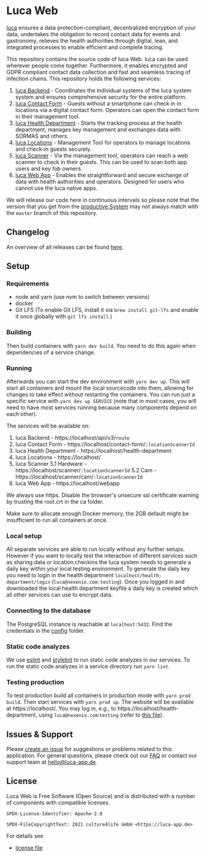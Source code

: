 # Luca Web

[luca](https://luca-app.de) ensures a data protection-compliant, decentralized
encryption of your data, undertakes the obligation to record contact data for
events and gastronomy, relieves the health authorities through digital, lean,
and integrated processes to enable efficient and complete tracing.

This repository contains the source code of luca Web. luca can be used wherever people come together. Furthermore, it enables encrypted and GDPR compliant contact data collection and fast and seamless tracing of infection chains. This repository holds the following services:

1. [luca Backend](services/backend/README.md) - Coordinates the individual systems of the luca system system and ensures comprehensive security for the entire platform.
2. [luca Contact Form](services/contact-form/README.md) - Guests without a smartphone can check in in locations via a digital contact form. Operators can open the contact form in their management tool.
3. [luca Health Department](services/health-department/README.md) - Starts the tracking process at the health department, manages key management and exchanges data with SORMAS and others.
4. [luca Locations](services/locations/README.md) - Management Tool for operators to manage locations and check-in guests securely.
5. [luca Scanner](services/scanner/README.md) - Via the management tool, operators can reach a web scanner to check in their guests. This can be used to scan both app users and key fob owners.
6. [luca Web App](services/webapp/README.md) - Enables the straightforward and secure exchange of data with health authorities and operators. Designed for users who cannot use the luca native apps.

We will release our code here in continuous intervals so please note that the version that you get from the [productive System](https://app.luca-app.de) may not always match with the `master` branch of this repository.

## Changelog

An overview of all releases can be found
[here](https://gitlab.com/lucaapp/web/-/blob/master/CHANGELOG.md).

## Setup

### Requirements

- node and yarn (use nvm to switch between versions)
- docker
- Git LFS (To enable Git LFS, install it via `brew install git-lfs` and enable it once globally with `git lfs install`.)

### Building

Then build containers with `yarn dev build`. You need to do this again when dependencies of a service change.

### Running

Afterwards you can start the dev environment with `yarn dev up`. This will start all containers and mount the local sourcecode into them, allowing for changes to take effect without restarting the containers.
You can run just a specific service with `yarn dev up SERVICE` (note that in most cases, you will need to have most services running because many components depend on each other).

The services will be available on:

1. luca Backend - https://localhost/api/v3/`route`
2. luca Contact Form - https://localhost/contact-form/`:locationScannerId`
3. luca Health Department - https://localhost/health-department
4. luca Locations - https://localhost/
5. luca Scanner
   5.1 Hardware - https://localhost/scanner/`:locationScannerId`
   5.2 Cam - https://localhost/scanner/cam/`:locationScannerId`
6. luca Web App - https://localhost/webapp

We always use https. Disable the browser's unsecure ssl certificate warning by trusting the root.crt in the ca folder.

Make sure to allocate enough Docker memory, the 2GB default might be insufficient to run all containers at once.

### Local setup

All separate services are able to run locally without any further setups. However if you want to locally test the interaction of different services such as sharing data or location checkins the luca system needs to generate a daily key within your local testing environment. To generate the daily key you need to login in the health department `localhost/health-department/login` (`luca@nexenio.com:testing`). Once you logged in and downloaded the local health department keyfile a daily key is created which all other services can use to encrypt data.

### Connecting to the database

The PostgreSQL instance is reachable at `localhost:5432`. Find the credentials in the [config](services/backend/config) folder.

### Static code analyzes

We use [eslint](https://eslint.org/) and [stylelint](https://stylelint.io/) to run static code analyzes in our services. To run the static code analyzes in a service directory run `yarn lint`.

### Testing production

To test production build all containers in production mode with `yarn prod build`.
Then start services with `yarn prod up`. The website will be available at https://localhost/.
You may log in, e.g., to https://localhost/health-department, using `luca@nexenio.com`:`testing` (refer to [this file](services/backend/src/database/seeds/createFakeData.js)).

## Issues & Support

Please [create an issue](https://gitlab.com/lucaapp/web/-/issues) for
suggestions or problems related to this application. For general questions,
please check out our [FAQ](https://www.luca-app.de/faq/) or contact our support
team at [hello@luca-app.de](mailto:hello@luca-app.de).

## License

Luca Web is Free Software (Open Source) and is distributed
with a number of components with compatible licenses.

```
SPDX-License-Identifier: Apache-2.0

SPDX-FileCopyrightText: 2021 culture4life GmbH <https://luca-app.de>
```

For details see
 * [license file](https://gitlab.com/lucaapp/web/-/blob/master/LICENSE)
